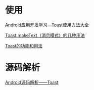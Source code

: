 # 使用

[Android应用开发学习—Toast使用方法大全](https://daikainan.iteye.com/blog/1405575)

[Toast.makeText（消息模式）的几种用法](https://blog.csdn.net/qq_28301007/article/details/52335360)

[Toast的功能和用法](https://www.kancloud.cn/digest/tttkkk/125275)

# 源码解析

[Android源码解析——Toast](https://blog.csdn.net/maosidiaoxian/article/details/51327424)